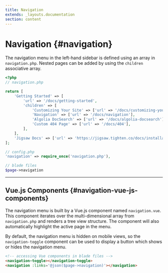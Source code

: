 ```yaml
---
title: Navigation
extends: _layouts.documentation
section: content
---
```


# Navigation {#navigation}

The navigation menu in the left-hand sidebar is defined using an array in `navigation.php`. Nested pages can be added by using the `children` associative array.

```php
<?php
// navigation.php

return [
    'Getting Started' => [
        'url' => '/docs/getting-started',
        'children' => [
            'Customizing Your Site' => ['url' => '/docs/customizing-your-site'],
            'Navigation' => ['url' => '/docs/navigation'],
            'Algolia DocSearch' => ['url' => '/docs/algolia-docsearch'],
            'Custom 404 Page' => ['url' => '/docs/404'],
        ],
    ],
    'Jigsaw Docs' => ['url' => 'https://jigsaw.tighten.co/docs/installation'],
];

// config.php
'navigation' => require_once('navigation.php'),

// blade files
$page->navigation
```

---

## Vue.js Components {#navigation-vue-js-components}

The navigation menu is built by a Vue.js component named `navigation.vue`. This component iterates over the multi-dimensional array from `navigation.php` and renders a tree view structure. The component will also automatically highlight the active page in the menu.

By default, the navigation menu is hidden on mobile views, so the `navigation-toggle` component can be used to display a button which shows or hides the navigation menu.

```html
<!-- accessing Vue components in blade files -->
<navigation-toggle></navigation-toggle>
<navigation :links='@json($page->navigation)'></navigation>
```
